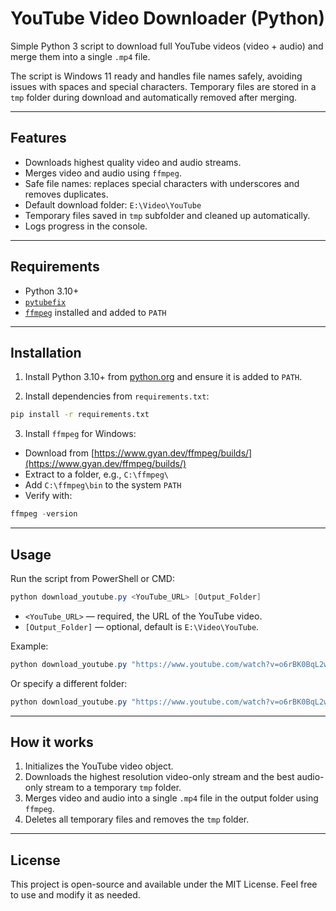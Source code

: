 # YouTube Video Downloader (Python)

Simple Python 3 script to download full YouTube videos (video + audio) and merge them into a single `.mp4` file.  

The script is Windows 11 ready and handles file names safely, avoiding issues with spaces and special characters. Temporary files are stored in a `tmp` folder during download and automatically removed after merging.

---

## Features

- Downloads highest quality video and audio streams.
- Merges video and audio using `ffmpeg`.
- Safe file names: replaces special characters with underscores and removes duplicates.
- Default download folder: `E:\Video\YouTube`
- Temporary files saved in `tmp` subfolder and cleaned up automatically.
- Logs progress in the console.

---

## Requirements

- Python 3.10+
- [`pytubefix`](https://github.com/JuanBindez/pytubefix)
- [`ffmpeg`](https://www.gyan.dev/ffmpeg/builds/) installed and added to `PATH`

---

## Installation

1. Install Python 3.10+ from [python.org](https://www.python.org/downloads/windows/) and ensure it is added to `PATH`.

2. Install dependencies from `requirements.txt`:

```bash
pip install -r requirements.txt
```

3. Install `ffmpeg` for Windows:

- Download from [https://www.gyan.dev/ffmpeg/builds/](https://www.gyan.dev/ffmpeg/builds/)
- Extract to a folder, e.g., `C:\ffmpeg\`
- Add `C:\ffmpeg\bin` to the system `PATH`
- Verify with:

```powershell
ffmpeg -version
```

---

## Usage

Run the script from PowerShell or CMD:

```powershell
python download_youtube.py <YouTube_URL> [Output_Folder]
```

- `<YouTube_URL>` — required, the URL of the YouTube video.
- `[Output_Folder]` — optional, default is `E:\Video\YouTube`.

Example:

```powershell
python download_youtube.py "https://www.youtube.com/watch?v=o6rBK0BqL2w"
```

Or specify a different folder:

```powershell
python download_youtube.py "https://www.youtube.com/watch?v=o6rBK0BqL2w" "D:\MyVideos"
```

---

## How it works

1. Initializes the YouTube video object.
2. Downloads the highest resolution video-only stream and the best audio-only stream to a temporary `tmp` folder.
3. Merges video and audio into a single `.mp4` file in the output folder using `ffmpeg`.
4. Deletes all temporary files and removes the `tmp` folder.

---

## License

This project is open-source and available under the MIT License. Feel free to use and modify it as needed.
